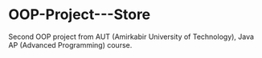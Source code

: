 # OOP-Project---Store
Second OOP project from AUT (Amirkabir University of Technology), Java AP (Advanced Programming) course.
